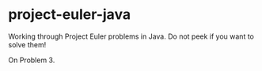 # project-euler-java
Working through Project Euler problems in Java. Do not peek if you want to solve them!

On Problem 3.